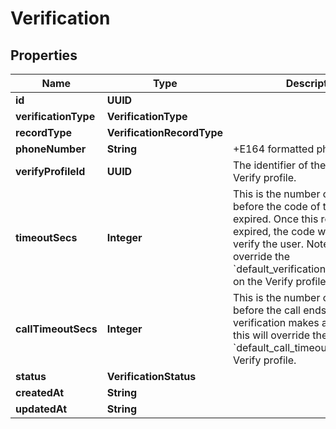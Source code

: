 

# Verification


## Properties

Name | Type | Description | Notes
------------ | ------------- | ------------- | -------------
**id** | **UUID** |  |  [optional]
**verificationType** | **VerificationType** |  |  [optional]
**recordType** | **VerificationRecordType** |  |  [optional]
**phoneNumber** | **String** | +E164 formatted phone number. |  [optional]
**verifyProfileId** | **UUID** | The identifier of the associated Verify profile. |  [optional]
**timeoutSecs** | **Integer** | This is the number of seconds before the code of the request is expired. Once this request has expired, the code will no longer verify the user. Note: this will override the &#x60;default_verification_timeout_secs&#x60; on the Verify profile. |  [optional]
**callTimeoutSecs** | **Integer** | This is the number of seconds before the call ends, if the verification makes a call. Note: this will override the &#x60;default_call_timeout_secs&#x60; on the Verify profile. |  [optional]
**status** | **VerificationStatus** |  |  [optional]
**createdAt** | **String** |  |  [optional]
**updatedAt** | **String** |  |  [optional]



